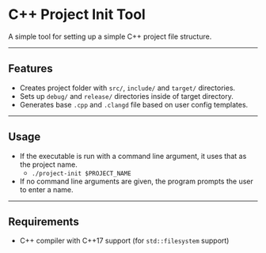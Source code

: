 # C++ Project Init Tool

A simple tool for setting up a simple C++ project file structure.

---

## Features
- Creates project folder with `src/`, `include/` and `target/` directories.
- Sets up `debug/` and `release/` directories inside of target directory.
- Generates base `.cpp` and `.clangd` file based on user config templates.

---

## Usage
- If the executable is run with a command line argument, it uses that as the project name.
  - `./project-init $PROJECT_NAME`
- If no command line arguments are given, the program prompts the user to enter a name.

---

## Requirements
- C++ compiler with C++17 support (for `std::filesystem` support)
